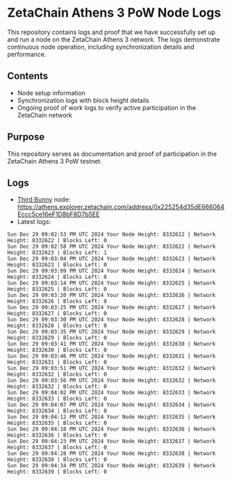 # ZetaChain Athens 3 PoW Node Logs
This repository contains logs and proof that we have successfully set up and run a node on the ZetaChain Athens 3 network. The logs demonstrate continuous node operation, including synchronization details and performance.

## Contents
- Node setup information
- Synchronization logs with block height details
- Ongoing proof of work logs to verify active participation in the ZetaChain network

## Purpose
This repository serves as documentation and proof of participation in the ZetaChain Athens 3 PoW testnet.

## Logs

- [Third Bunny](https://thirdbunny.xyz/) node: https://athens.explorer.zetachain.com/address/0x225254d35dE666064Eccc5ce16eF1D8bF8D7b5EE
- Latest logs:
```
Sun Dec 29 09:02:53 PM UTC 2024 Your Node Height: 8332622 | Network Height: 8332622 | Blocks Left: 0
Sun Dec 29 09:02:58 PM UTC 2024 Your Node Height: 8332622 | Network Height: 8332623 | Blocks Left: 1
Sun Dec 29 09:03:04 PM UTC 2024 Your Node Height: 8332623 | Network Height: 8332623 | Blocks Left: 0
Sun Dec 29 09:03:09 PM UTC 2024 Your Node Height: 8332624 | Network Height: 8332624 | Blocks Left: 0
Sun Dec 29 09:03:14 PM UTC 2024 Your Node Height: 8332625 | Network Height: 8332625 | Blocks Left: 0
Sun Dec 29 09:03:20 PM UTC 2024 Your Node Height: 8332626 | Network Height: 8332626 | Blocks Left: 0
Sun Dec 29 09:03:25 PM UTC 2024 Your Node Height: 8332627 | Network Height: 8332627 | Blocks Left: 0
Sun Dec 29 09:03:30 PM UTC 2024 Your Node Height: 8332628 | Network Height: 8332628 | Blocks Left: 0
Sun Dec 29 09:03:35 PM UTC 2024 Your Node Height: 8332629 | Network Height: 8332629 | Blocks Left: 0
Sun Dec 29 09:03:41 PM UTC 2024 Your Node Height: 8332630 | Network Height: 8332630 | Blocks Left: 0
Sun Dec 29 09:03:46 PM UTC 2024 Your Node Height: 8332631 | Network Height: 8332631 | Blocks Left: 0
Sun Dec 29 09:03:51 PM UTC 2024 Your Node Height: 8332632 | Network Height: 8332632 | Blocks Left: 0
Sun Dec 29 09:03:56 PM UTC 2024 Your Node Height: 8332632 | Network Height: 8332632 | Blocks Left: 0
Sun Dec 29 09:04:02 PM UTC 2024 Your Node Height: 8332633 | Network Height: 8332633 | Blocks Left: 0
Sun Dec 29 09:04:07 PM UTC 2024 Your Node Height: 8332634 | Network Height: 8332634 | Blocks Left: 0
Sun Dec 29 09:04:12 PM UTC 2024 Your Node Height: 8332635 | Network Height: 8332635 | Blocks Left: 0
Sun Dec 29 09:04:18 PM UTC 2024 Your Node Height: 8332636 | Network Height: 8332636 | Blocks Left: 0
Sun Dec 29 09:04:23 PM UTC 2024 Your Node Height: 8332637 | Network Height: 8332637 | Blocks Left: 0
Sun Dec 29 09:04:28 PM UTC 2024 Your Node Height: 8332638 | Network Height: 8332638 | Blocks Left: 0
Sun Dec 29 09:04:34 PM UTC 2024 Your Node Height: 8332639 | Network Height: 8332639 | Blocks Left: 0
```
